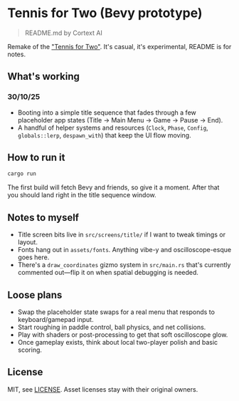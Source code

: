 # Tennis for Two (Bevy prototype)

> README.md by Cortext AI

Remake of the ["Tennis for Two"](https://en.wikipedia.org/wiki/Tennis_for_Two). It's casual, it's experimental, README is for notes.

## What's working

### 30/10/25
* Booting into a simple title sequence that fades through a few placeholder app states (Title → Main Menu → Game → Pause → End).
* A handful of helper systems and resources (`Clock`, `Phase`, `Config`, `globals::lerp`, `despawn_with`) that keep the UI flow moving.

## How to run it

```bash
cargo run
```

The first build will fetch Bevy and friends, so give it a moment. After that you should land right in the title sequence window.

## Notes to myself

* Title screen bits live in `src/screens/title/` if I want to tweak timings or layout.
* Fonts hang out in `assets/fonts`. Anything vibe-y and oscilloscope-esque goes here.
* There's a `draw_coordinates` gizmo system in `src/main.rs` that's currently commented out—flip it on when spatial debugging is needed.

## Loose plans

* Swap the placeholder state swaps for a real menu that responds to keyboard/gamepad input.
* Start roughing in paddle control, ball physics, and net collisions.
* Play with shaders or post-processing to get that soft oscilloscope glow.
* Once gameplay exists, think about local two-player polish and basic scoring.

## License

MIT, see [LICENSE](LICENSE). Asset licenses stay with their original owners.
